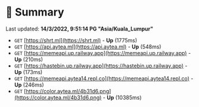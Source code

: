 # 📖 Summary
Last updated: **14/3/2022, 9:51:14 PG "Asia/Kuala_Lumpur"**

- `GET` [https://shrt.ml](https://shrt.ml) - **Up** (1775ms)
- `GET` [https://api.aytea.ml](https://api.aytea.ml) - **Up** (548ms)
- `GET` [https://memeapi.up.railway.app](https://memeapi.up.railway.app) - **Up** (210ms)
- `GET` [https://hastebin.up.railway.app](https://hastebin.up.railway.app) - **Up** (173ms)
- `GET` [https://memeapi.aytea14.repl.co](https://memeapi.aytea14.repl.co) - **Up** (246ms)
- `GET` [https://color.aytea.ml/4b31d6.png](https://color.aytea.ml/4b31d6.png) - **Up** (10385ms)
